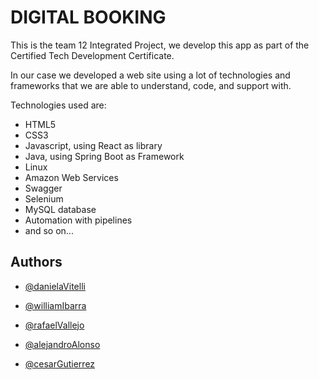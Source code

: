 
# DIGITAL BOOKING

This is the team 12 Integrated Project, we develop this app as part of the Certified Tech Development Certificate.

In our case we developed a web site using a lot of technologies and frameworks that we are able to understand, code, and support with.

Technologies used are:

- HTML5
- CSS3
- Javascript, using React as library
- Java, using Spring Boot as Framework
- Linux
- Amazon Web Services
- Swagger
- Selenium
- MySQL database
- Automation with pipelines
- and so on...


## Authors

- [@danielaVitelli](https://www.github.com/)

- [@williamIbarra](https://www.github.com/)

- [@rafaelVallejo](https://www.github.com/)

- [@alejandroAlonso](https://www.github.com/)

- [@cesarGutierrez](https://www.github.com/)
